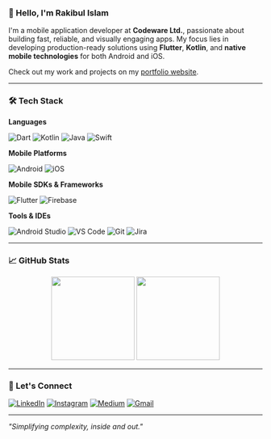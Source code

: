 ### 👋 Hello, I'm Rakibul Islam

I'm a mobile application developer at **Codeware Ltd.**, passionate about building fast, reliable, and visually engaging apps. My focus lies in developing production-ready solutions using **Flutter**, **Kotlin**, and **native mobile technologies** for both Android and iOS.

Check out my work and projects on my [portfolio website](https://rakibul25.github.io/Rakibul25-portfolio/#/).

---

### 🛠️ Tech Stack

**Languages**

![Dart](https://img.shields.io/badge/-Dart-0175C2?style=flat-square&logo=dart&logoColor=white)
![Kotlin](https://img.shields.io/badge/-Kotlin-7F52FF?style=flat-square&logo=kotlin&logoColor=white)
![Java](https://img.shields.io/badge/-Java-007396?style=flat-square&logo=java&logoColor=white)
![Swift](https://img.shields.io/badge/-Swift-FA7343?style=flat-square&logo=swift&logoColor=white)

**Mobile Platforms**

![Android](https://img.shields.io/badge/-Android-3DDC84?style=flat-square&logo=android&logoColor=white)
![iOS](https://img.shields.io/badge/-iOS-black?style=flat-square&logo=apple&logoColor=white)

**Mobile SDKs & Frameworks**

![Flutter](https://img.shields.io/badge/-Flutter-02569B?style=flat-square&logo=flutter&logoColor=white)
![Firebase](https://img.shields.io/badge/-Firebase-FFCA28?style=flat-square&logo=firebase&logoColor=black)

**Tools & IDEs**

![Android Studio](https://img.shields.io/badge/-Android%20Studio-1DA1F2?style=flat-square&logo=android-studio&logoColor=white)
![VS Code](https://img.shields.io/badge/-VS%20Code-007ACC?style=flat-square&logo=visual-studio-code&logoColor=white)
![Git](https://img.shields.io/badge/-Git-F05032?style=flat-square&logo=git&logoColor=white)
![Jira](https://img.shields.io/badge/-Jira-0052CC?style=flat-square&logo=jira&logoColor=white)

---

### 📈 GitHub Stats

<div align="center">
  <img height="165" src="https://github-readme-stats.vercel.app/api/top-langs/?username=Rakibul25&hide=html,css&layout=compact&theme=light&langs_count=6" />
  <img height="165" src="https://github-readme-stats.vercel.app/api?username=Rakibul25&count_private=true&theme=light&show_icons=true" />
</div>

---

### 🤝 Let's Connect

[![LinkedIn](https://img.shields.io/badge/-LinkedIn-blue?style=flat-square&logo=linkedin&logoColor=white)](https://www.linkedin.com/in/rakibul-islam-9078b1187/)
[![Instagram](https://img.shields.io/badge/-Instagram-black?style=flat-square&logo=instagram&logoColor=#E4405F)](https://www.instagram.com/rakib.dev/)
[![Medium](https://img.shields.io/badge/-Medium-000000?style=flat-square&logo=medium&logoColor=white)](https://medium.com/@rakibul25.dev)
[![Gmail](https://img.shields.io/badge/-Email-D14836?style=flat-square&logo=gmail&logoColor=white)](mailto:mdrakib.mri93@gmail.com)

---

_"Simplifying complexity, inside and out."_
